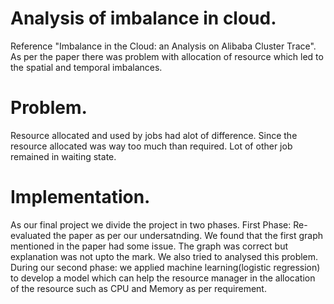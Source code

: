 # Analysis of imbalance in cloud.
Reference "Imbalance in the Cloud: an Analysis on Alibaba Cluster Trace".
As per the paper there was problem with allocation of resource which led to the spatial and temporal imbalances.
# Problem.
Resource allocated and used by jobs had alot of difference.
Since the resource allocated was way too much than required. Lot of other job remained in waiting state.
# Implementation.
As our final project we divide the project in two phases.
First Phase: Re-evaluated the paper as per our undersatnding. We found that the first graph mentioned in the paper had some issue. The graph was correct but explanation was not upto the mark. We also tried to analysed this problem.
During our second phase: we applied machine learning(logistic regression) to develop a model which can help the resource manager in the allocation of the resource such as CPU and Memory as per requirement.

